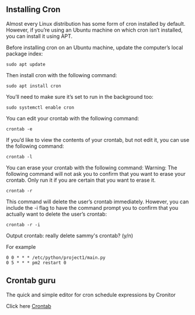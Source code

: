 ## Installing Cron
Almost every Linux distribution has some form of cron installed by default. However, if you’re using an Ubuntu machine on which cron isn’t installed, you can install it using APT.

Before installing cron on an Ubuntu machine, update the computer’s local package index:

```
sudo apt update
```

Then install cron with the following command:

```
sudo apt install cron
```
 
You’ll need to make sure it’s set to run in the background too:
```
sudo systemctl enable cron
```

You can edit your crontab with the following command:
```
crontab -e
```

If you’d like to view the contents of your crontab, but not edit it, you can use the following command:

```
crontab -l
```

You can erase your crontab with the following command:
Warning: The following command will not ask you to confirm that you want to erase your crontab. Only run it if you are certain that you want to erase it.
```
crontab -r
```

This command will delete the user’s crontab immediately. However, you can include the -i flag to have the command prompt you to confirm that you actually want to delete the user’s crontab:

```
crontab -r -i
 ```
Output
crontab: really delete sammy's crontab? (y/n)


For example
```
0 0 * * * /etc/python/project1/main.py
0 5 * * * pm2 restart 0
 ```

## Crontab guru
The quick and simple editor for cron schedule expressions by Cronitor

Click here [Crontab](https://crontab.guru/)
